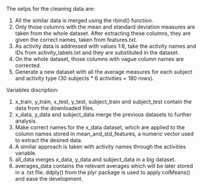 The setps for the cleaning data are:
1. All the similar data is merged using the rbind() function. 
2. Only those columns with the mean and standard deviation measures are taken from the whole dataset. After extracting these columns, they are given the correct names, taken from features.txt.
3. As activity data is addressed with values 1:6, take the activity names and IDs from activity_labels.txt and they are substituted in the dataset.
4. On the whole dataset, those columns with vague column names are corrected.
5. Generate a new dataset with all the average measures for each subject and activity type (30 subjects * 6 activities = 180 rows). 

Variables discription:
1. x_train, y_train, x_test, y_test, subject_train and subject_test contain the data from the downloaded files.
2. x_data, y_data and subject_data merge the previous datasets to further analysis.
3. Make correct names for the x_data dataset, which are applied to the column names stored in mean_and_std_features, a numeric vector used to extract the desired data.
4. A similar approach is taken with activity names through the activities variable.
5. all_data merges x_data, y_data and subject_data in a big dataset.
6. averages_data contains the relevant averages which will be later stored in a .txt file. ddply() from the plyr package is used to apply colMeans() and ease the development.
